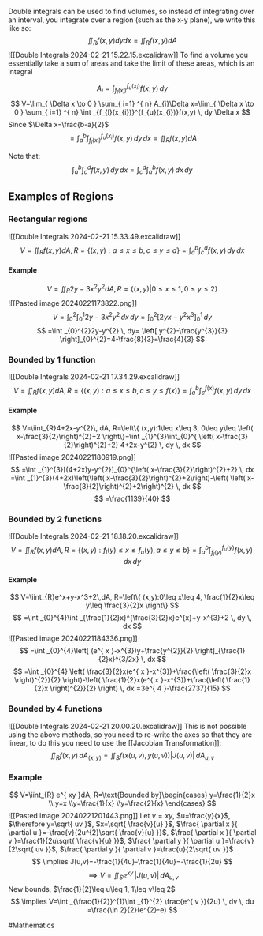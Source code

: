 Double integrals can be used to find volumes, so instead of integrating over an interval, you integrate over a region (such as the x-y plane), we write this like so:
$$
\iint_{R}f(x,y)dydx=\iint_{R}f(x,y)dA
$$
![[Double Integrals 2024-02-21 15.22.15.excalidraw]]
To find a volume you essentially take a sum of areas and take the limit of these areas, which is an integral

$$
A_{i}=\int _{f_{l}(x_{i})}^{f_{u}(x_{i})}f(x,y) \, dy 
$$
$$
V=\lim_{ \Delta x \to 0 } \sum_{ i=1} ^{ n}  A_{i}\Delta x=\lim_{ \Delta x \to 0 } \sum_{ i=1} ^{ n}  \int _{f_{l}(x_{i})}^{f_{u}(x_{i})}f(x,y) \, dy \Delta x
$$
Since $\Delta x=\frac{b-a}{2}$
$$
=\int ^{b}_{a} \int _{f_{l}(x_{i})}^{f_{u}(x_{i})}f(x,y) \, dy  \, dx =\iint_{R}f(x,y)dA
$$

Note that:
$$
\int ^{b}_{a} \int _{c}^{d}f(x,y) \, dy  \, dx =\int _{c}^d \int ^{b}_{a} f(x,y) \, dx  \, dy   
$$
## Examples of Regions
### Rectangular regions
![[Double Integrals 2024-02-21 15.33.49.excalidraw]]
$$
V=\iint_{R}f(x,y)dA , R=\{(x,y):a\leq x\leq b, c\leq y\leq d\}=\int ^{b}_{a} \int _{c}^d f(x,y) \, dy  \, dx
$$
#### Example
$$
V=\iint_{R}2y-3x^{2}y^{2} dA, R= \{(x,y)|0\leq x\leq 1, 0\leq y\leq 2\}
$$
![[Pasted image 20240221173822.png]]
$$
V=\int _{0}^{2}\int _{0}^{1}2y-3x^2y^{2} \, dx  \, dy=\int_{0}^{2} [2yx-y^{2}x^{3}]^{1}_{0} \, dy  
$$
$$
=\int _{0}^{2}2y-y^{2} \, dy= \left[ y^{2}-\frac{y^{3}}{3} \right]_{0}^{2}=4-\frac{8}{3}=\frac{4}{3}
$$
### Bounded by 1 function
![[Double Integrals 2024-02-21 17.34.29.excalidraw]]
$$
V=\iint_{R}f(x,y)dA , R=\{(x,y):a\leq x\leq b, c\leq y\leq f(x)\}=\int ^{b}_{a} \int _{c}^{f(x)} f(x,y) \, dy  \, dx
$$
#### Example
$$
V=\iint_{R}4+2x-y^{2}\, dA, R=\left\{ (x,y):1\leq x\leq 3, 0\leq y\leq \left( x-\frac{3}{2}\right)^{2}+2  \right\}=\int _{1}^{3}\int_{0}^{ \left( x-\frac{3}{2}\right)^{2}+2} 4+2x-y^{2} \, dy  \, dx
$$
![[Pasted image 20240221180919.png]]
$$
=\int _{1}^{3}[(4+2x)y-y^{2}]_{0}^{\left( x-\frac{3}{2}\right)^{2}+2} \, dx =\int _{1}^{3}(4+2x)\left(\left( x-\frac{3}{2}\right)^{2}+2\right)-\left( \left( x-\frac{3}{2}\right)^{2}+2\right)^{2} \, dx 
$$
$$
=\frac{1139}{40}
$$

### Bounded by 2 functions
![[Double Integrals 2024-02-21 18.18.20.excalidraw]]
$$
V=\iint_{R}f(x,y)dA, R=\{(x,y):f_{l}(y)\leq x\leq f_{u}(y), a\leq y\leq b\} = \int ^{b}_{a} \int _{f_{l}(y)}^{f_{u}(y)}f(x,y) \, dx  \, dy  
$$
#### Example
$$
V=\iint_{R}e^x+y-x^3+2\,dA, R=\left\{ (x,y):0\leq x\leq 4, \frac{1}{2}x\leq y\leq \frac{3}{2}x \right\}
$$
$$
=\int _{0}^{4}\int _{\frac{1}{2}x}^{\frac{3}{2}x}e^{x}+y-x^{3}+2 \, dy  \, dx 
$$
![[Pasted image 20240221184336.png]]
$$
=\int _{0}^{4}\left[ (e^{ x }-x^{3})y+\frac{y^{2}}{2} \right]_{\frac{1}{2}x}^{3/2x} \, dx 
$$
$$
=\int _{0}^{4} \left( \frac{3}{2}x(e^{ x }-x^{3})+\frac{\left( \frac{3}{2}x \right)^{2}}{2} \right)-\left( \frac{1}{2}x(e^{ x }-x^{3})+\frac{\left( \frac{1}{2}x \right)^{2}}{2} \right) \, dx =3e^{ 4 }-\frac{2737}{15}
$$
### Bounded by 4 functions
![[Double Integrals 2024-02-21 20.00.20.excalidraw]]
This is not possible using the above methods, so you need to re-write the axes so that they are linear, to do this you need to use the [[Jacobian Transformation]]:
$$
\iint_{R}f(x,y) \, dA_{(x,y)}=\iint_{S}f(x(u,v),y(u,v)) |J(u,v)| \, dA_{u,v}
$$
### Example
$$
V=\iint_{R} e^{ xy }dA, R=\text{Bounded by}\begin{cases}
y=\frac{1}{2}x \\ y=x \\y=\frac{1}{x} \\y=\frac{2}{x}
\end{cases}
$$
![[Pasted image 20240221201443.png]]
Let $v=xy$, $u=\frac{y}{x}$, $\therefore y=\sqrt{ uv }$, $x=\sqrt{ \frac{v}{u} }$, $\frac{ \partial x }{ \partial u }=-\frac{v}{2u^{2}\sqrt{ \frac{v}{u} }}$, $\frac{ \partial x }{ \partial v }=\frac{1}{2u\sqrt{ \frac{v}{u} }}$, $\frac{ \partial y }{ \partial u }=\frac{v}{2\sqrt{ uv }}$, $\frac{ \partial y }{ \partial v }=\frac{u}{2\sqrt{ uv }}$
$$
\implies J(u,v)=-\frac{1}{4u}-\frac{1}{4u}=-\frac{1}{2u}
$$
$$
\implies V=\iint_{S}e^{ xy } \, |J(u,v)|\,dA_{u,v}
$$
New bounds, $\frac{1}{2}\leq u\leq 1, 1\leq v\leq 2$
$$
\implies V=\int _{\frac{1}{2}}^{1}\int _{1}^{2} \frac{e^{ v }}{2u} \, dv  \, du =\frac{\ln 2}{2}(e^{2}-e)
$$

#Mathematics